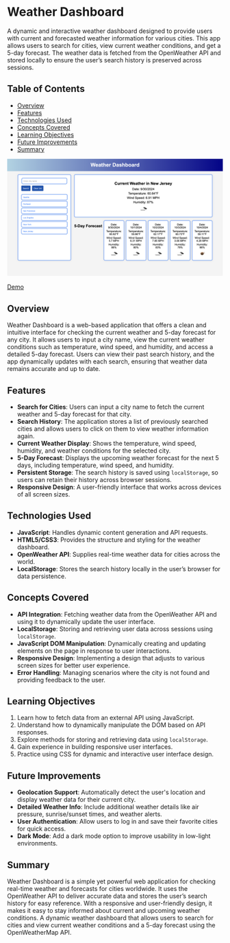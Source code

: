 # Weather Dashboard

A dynamic and interactive weather dashboard designed to provide users with current and forecasted weather information for various cities. This app allows users to search for cities, view current weather conditions, and get a 5-day forecast. The weather data is fetched from the OpenWeather API and stored locally to ensure the user’s search history is preserved across sessions.

## Table of Contents

- [Overview](#overview)
- [Features](#features)
- [Technologies Used](#technologies-used)
- [Concepts Covered](#concepts-covered)
- [Learning Objectives](#learning-objectives)
- [Future Improvements](#future-improvements)
- [Summary](#summary)

![Weather Dashboard Screenshot](./assets/images/screenshot.png)

[Demo](https://brockaltug.github.io/weather-dashboard/)

## Overview

Weather Dashboard is a web-based application that offers a clean and intuitive interface for checking the current weather and 5-day forecast for any city. It allows users to input a city name, view the current weather conditions such as temperature, wind speed, and humidity, and access a detailed 5-day forecast. Users can view their past search history, and the app dynamically updates with each search, ensuring that weather data remains accurate and up to date.

## Features

- **Search for Cities**: Users can input a city name to fetch the current weather and 5-day forecast for that city.
- **Search History**: The application stores a list of previously searched cities and allows users to click on them to view weather information again.
- **Current Weather Display**: Shows the temperature, wind speed, humidity, and weather conditions for the selected city.
- **5-Day Forecast**: Displays the upcoming weather forecast for the next 5 days, including temperature, wind speed, and humidity.
- **Persistent Storage**: The search history is saved using `localStorage`, so users can retain their history across browser sessions.
- **Responsive Design**: A user-friendly interface that works across devices of all screen sizes.

## Technologies Used

- **JavaScript**: Handles dynamic content generation and API requests.
- **HTML5/CSS3**: Provides the structure and styling for the weather dashboard.
- **OpenWeather API**: Supplies real-time weather data for cities across the world.
- **LocalStorage**: Stores the search history locally in the user’s browser for data persistence.

## Concepts Covered

- **API Integration**: Fetching weather data from the OpenWeather API and using it to dynamically update the user interface.
- **LocalStorage**: Storing and retrieving user data across sessions using `localStorage`.
- **JavaScript DOM Manipulation**: Dynamically creating and updating elements on the page in response to user interactions.
- **Responsive Design**: Implementing a design that adjusts to various screen sizes for better user experience.
- **Error Handling**: Managing scenarios where the city is not found and providing feedback to the user.

## Learning Objectives

1. Learn how to fetch data from an external API using JavaScript.
2. Understand how to dynamically manipulate the DOM based on API responses.
3. Explore methods for storing and retrieving data using `localStorage`.
4. Gain experience in building responsive user interfaces.
5. Practice using CSS for dynamic and interactive user interface design.

## Future Improvements

- **Geolocation Support**: Automatically detect the user's location and display weather data for their current city.
- **Detailed Weather Info**: Include additional weather details like air pressure, sunrise/sunset times, and weather alerts.
- **User Authentication**: Allow users to log in and save their favorite cities for quick access.
- **Dark Mode**: Add a dark mode option to improve usability in low-light environments.

## Summary

Weather Dashboard is a simple yet powerful web application for checking real-time weather and forecasts for cities worldwide. It uses the OpenWeather API to deliver accurate data and stores the user’s search history for easy reference. With a responsive and user-friendly design, it makes it easy to stay informed about current and upcoming weather conditions. A dynamic weather dashboard that allows users to search for cities and view current weather conditions and a 5-day forecast using the OpenWeatherMap API.
